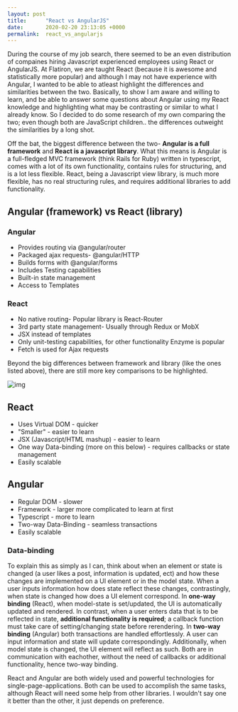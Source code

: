 ```yaml
---
layout: post
title:      "React vs AngularJS"
date:       2020-02-20 23:13:05 +0000
permalink:  react_vs_angularjs
---
```



During the course of my job search, there seemed to be an even distribution of compaines hiring Javascript experienced employees using React or AngularJS. At Flatiron, we are taught React (because it is awesome and statistically more popular) and although I may not have experience with Angular, I wanted to be able to atleast highlight the differences and similarities between the two. Basically, to show I am aware and willing to learn, and be able to answer some questions about Angular using my React knowledge and highlighting what may be contrasting or similar to what I already know. So I decided to do some research of my own comparing the two; even though both are JavaScript children.. the differences outweight the similarities by a long shot. 

Off the bat, the biggest difference between the two- 
**Angular is a full framework** and **React is a javascript library**. What this means is Angular is a full-fledged MVC framework (think Rails for Ruby) written in typescript, comes with a lot of its own functionality, contains rules for structuring, and is a lot less flexible. React, being a Javascript view library, is much more flexible, has no real structuring rules, and requires additional libraries to add functionality. 

## Angular (framework) vs React (library)
### Angular 
* Provides routing via @angular/router 
* Packaged ajax requests- @angular/HTTP
* Builds forms with @angular/forms
* Includes Testing capabilities
* Built-in state management 
* Access to Templates

### React 
* No native routing- Popular library is React-Router 
* 3rd party state management- Usually through Redux or MobX
* JSX instead of templates 
* Only unit-testing capabilities, for other functionality Enzyme is popular
* Fetch is used for Ajax requests 

Beyond the big differences between framework and library (like the ones listed above), there are still more key comparisons to be highlighted.  

![img](https://i.imgur.com/NjIQpBD.png)

## React 
* Uses Virtual DOM - quicker 
* "Smaller" - easier to learn
* JSX (Javascript/HTML mashup) - easier to learn
* One way Data-binding (more on this below) - requires callbacks or state management 
* Easily scalable 

## Angular 
* Regular DOM - slower 
* Framework - larger more complicated to learn at first
* Typescript - more to learn
* Two-way Data-Binding - seamless transactions 
* Easily scalable 

### Data-binding 
To explain this as simply as I can, think about when an element or state is changed (a user likes a post, information is updated, ect) and how these changes are implemented on a UI element or in the model state. When a user inputs information how does state reflect these changes, contrastingly, when state is changed how does a UI element correspond. 
In **one-way binding** (React), when model-state is set/updated, the UI is automatically updated and rendered. In contrast, when a user enters data that is to be reflected in state, **additional functionality is required**; a callback function must take care of setting/changing state before rerendering. 
In **two-way binding** (Angular) both transactions are handled effortlessly. A user can input information and state will update correspondingly. Additionally, when model state is changed, the UI element will reflect as such. Both are in communication with eachother, without the need of callbacks or additional functionality, hence two-way binding. 

React and Angular are both widely used and powerful technologies for single-page-applications. Both can be used to accomplish the same tasks, although React will need some help from other libraries. I wouldn't say one it better than the other, it just depends on preference. 
